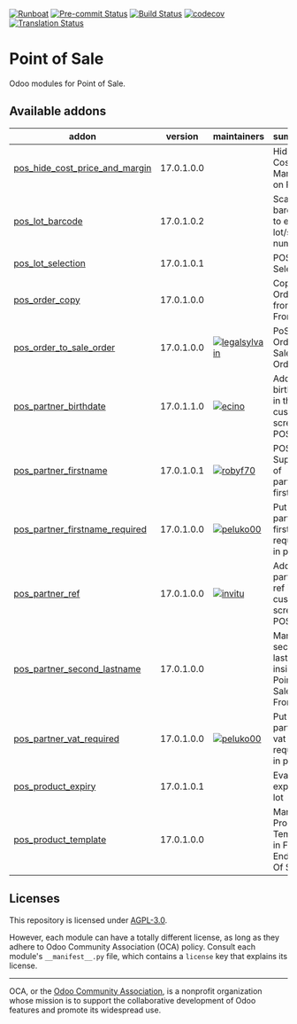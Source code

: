 
[![Runboat](https://img.shields.io/badge/runboat-Try%20me-875A7B.png)](https://runboat.odoo-community.org/builds?repo=OCA/pos&target_branch=17.0)
[![Pre-commit Status](https://github.com/OCA/pos/actions/workflows/pre-commit.yml/badge.svg?branch=17.0)](https://github.com/OCA/pos/actions/workflows/pre-commit.yml?query=branch%3A17.0)
[![Build Status](https://github.com/OCA/pos/actions/workflows/test.yml/badge.svg?branch=17.0)](https://github.com/OCA/pos/actions/workflows/test.yml?query=branch%3A17.0)
[![codecov](https://codecov.io/gh/OCA/pos/branch/17.0/graph/badge.svg)](https://codecov.io/gh/OCA/pos)
[![Translation Status](https://translation.odoo-community.org/widgets/pos-17-0/-/svg-badge.svg)](https://translation.odoo-community.org/engage/pos-17-0/?utm_source=widget)

<!-- /!\ do not modify above this line -->

# Point of Sale

Odoo modules for Point of Sale.

<!-- /!\ do not modify below this line -->

<!-- prettier-ignore-start -->

[//]: # (addons)

Available addons
----------------
addon | version | maintainers | summary
--- | --- | --- | ---
[pos_hide_cost_price_and_margin](pos_hide_cost_price_and_margin/) | 17.0.1.0.0 |  | Hide Cost and Margin on PoS
[pos_lot_barcode](pos_lot_barcode/) | 17.0.1.0.2 |  | Scan barcode to enter lot/serial numbers
[pos_lot_selection](pos_lot_selection/) | 17.0.1.0.1 |  | POS Lot Selection
[pos_order_copy](pos_order_copy/) | 17.0.1.0.0 |  | Copy Orders from PoS Frontend
[pos_order_to_sale_order](pos_order_to_sale_order/) | 17.0.1.0.0 | [![legalsylvain](https://github.com/legalsylvain.png?size=30px)](https://github.com/legalsylvain) | PoS Order To Sale Order
[pos_partner_birthdate](pos_partner_birthdate/) | 17.0.1.1.0 | [![ecino](https://github.com/ecino.png?size=30px)](https://github.com/ecino) | Adds the birthdate in the customer screen of POS
[pos_partner_firstname](pos_partner_firstname/) | 17.0.1.0.1 | [![robyf70](https://github.com/robyf70.png?size=30px)](https://github.com/robyf70) | POS Support of partner firstname
[pos_partner_firstname_required](pos_partner_firstname_required/) | 17.0.1.0.0 | [![peluko00](https://github.com/peluko00.png?size=30px)](https://github.com/peluko00) | Put partner firstname required in pos
[pos_partner_ref](pos_partner_ref/) | 17.0.1.0.0 | [![invitu](https://github.com/invitu.png?size=30px)](https://github.com/invitu) | Adds the partner ref in the customer screen of POS
[pos_partner_second_lastname](pos_partner_second_lastname/) | 17.0.1.0.0 |  | Manage second last name inside Point Of Sale Frontend
[pos_partner_vat_required](pos_partner_vat_required/) | 17.0.1.0.0 | [![peluko00](https://github.com/peluko00.png?size=30px)](https://github.com/peluko00) | Put partner vat required in pos
[pos_product_expiry](pos_product_expiry/) | 17.0.1.0.1 |  | Evaluate expiry of lot
[pos_product_template](pos_product_template/) | 17.0.1.0.0 |  | Manage Product Template in Front End Point Of Sale

[//]: # (end addons)

<!-- prettier-ignore-end -->

## Licenses

This repository is licensed under [AGPL-3.0](LICENSE).

However, each module can have a totally different license, as long as they adhere to Odoo Community Association (OCA)
policy. Consult each module's `__manifest__.py` file, which contains a `license` key
that explains its license.

----
OCA, or the [Odoo Community Association](http://odoo-community.org/), is a nonprofit
organization whose mission is to support the collaborative development of Odoo features
and promote its widespread use.
